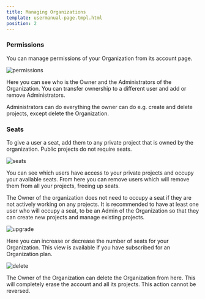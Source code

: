 ```yaml
---
title: Managing Organizations
template: usermanual-page.tmpl.html
position: 2
---
```


### Permissions

You can manage permissions of your Organization from its account page.

![permissions][1]

Here you can see who is the Owner and the Administrators of the Organization. You can transfer ownership to a different user and add or remove Administrators.

Administrators can do everything the owner can do e.g. create and delete projects, except delete the Organization.

### Seats

To give a user a seat, add them to any private project that is owned by the organization. Public projects do not require seats.

![seats][2]

You can see which users have access to your private projects and occupy your available seats. From here you can remove users which will remove them from all your projects, freeing up seats.

The Owner of the organization does not need to occupy a seat if they are not actively working on any projects. It is recommended to have at least one user who will occupy a seat, to be an Admin of the Organization so that they can create new projects and manage existing projects.

![upgrade][3]

Here you can increase or decrease the number of seats for your Organization. This view is available if you have subscribed for an Organization plan.

![delete][4]

The Owner of the Organization can delete the Organization from here. This will completely erase the account and all its projects. This action cannot be reversed.

[1]: /images/user-manual/organizations/permissions.png "Permissions"
[2]: /images/user-manual/organizations/seats.png "Seats"
[3]: /images/user-manual/organizations/upgrade.png "Upgrade"
[4]: /images/user-manual/organizations/delete.png "Delete"
